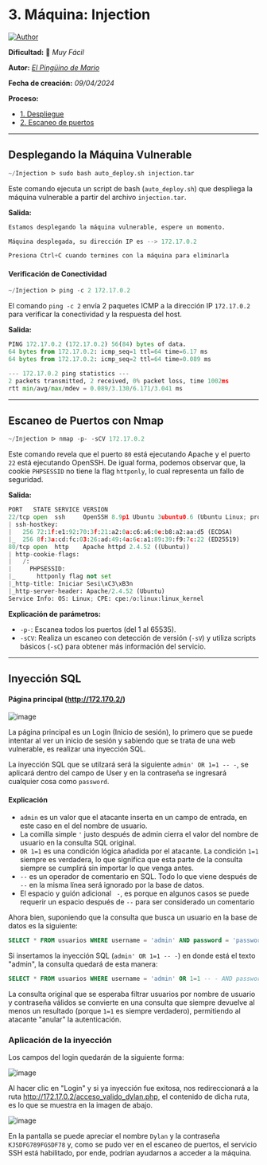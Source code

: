 # 3. Máquina: Injection  

<a href="https://github.com/GutsNet"><img title="Author" src="https://img.shields.io/badge/Author-GutsNet-red.svg?style=for-the-badge&logo=github"></a>

**Dificultad:** 🔵 *Muy Fácil*

**Autor:** *[El Pingüino de Mario](https://www.youtube.com/channel/UCGLfzfKRUsV6BzkrF1kJGsg)*

**Fecha de creación:** *09/04/2024*

**Proceso:**
- [1. Despliegue](#desplegando-la-máquina-vulnerable)
- [2. Escaneo de puertos](#escaneo-de-puertos-con-nmap)

---

## Desplegando la Máquina Vulnerable

```python
~/Injection ᐅ sudo bash auto_deploy.sh injection.tar
```
Este comando ejecuta un script de bash (`auto_deploy.sh`) que despliega la máquina vulnerable a partir del archivo `injection.tar`.

**Salida:**

```python
Estamos desplegando la máquina vulnerable, espere un momento.

Máquina desplegada, su dirección IP es --> 172.17.0.2

Presiona Ctrl+C cuando termines con la máquina para eliminarla
```

#### Verificación de Conectividad

```python
~/Injection ᐅ ping -c 2 172.17.0.2
```
El comando `ping -c 2` envía 2 paquetes ICMP a la dirección IP `172.17.0.2` para verificar la conectividad y la respuesta del host.

**Salida:**

```python
PING 172.17.0.2 (172.17.0.2) 56(84) bytes of data.
64 bytes from 172.17.0.2: icmp_seq=1 ttl=64 time=6.17 ms
64 bytes from 172.17.0.2: icmp_seq=2 ttl=64 time=0.089 ms

--- 172.17.0.2 ping statistics ---
2 packets transmitted, 2 received, 0% packet loss, time 1002ms
rtt min/avg/max/mdev = 0.089/3.130/6.171/3.041 ms
```

---

## Escaneo de Puertos con Nmap

```python
~/Injection ᐅ nmap -p- -sCV 172.17.0.2
```
Este comando revela que el puerto `80` está ejecutando Apache y el puerto `22` está ejecutando OpenSSH.
De igual forma, podemos observar que, la cookie `PHPSESSID` no tiene la flag `httponly`, lo cual representa un fallo de seguridad.

**Salida:**

```python
PORT   STATE SERVICE VERSION
22/tcp open  ssh     OpenSSH 8.9p1 Ubuntu 3ubuntu0.6 (Ubuntu Linux; protocol 2.0)
| ssh-hostkey:
|   256 72:1f:e1:92:70:3f:21:a2:0a:c6:a6:0e:b8:a2:aa:d5 (ECDSA)
|_  256 8f:3a:cd:fc:03:26:ad:49:4a:6c:a1:89:39:f9:7c:22 (ED25519)
80/tcp open  http    Apache httpd 2.4.52 ((Ubuntu))
| http-cookie-flags:
|   /:
|     PHPSESSID:
|_      httponly flag not set
|_http-title: Iniciar Sesi\xC3\xB3n
|_http-server-header: Apache/2.4.52 (Ubuntu)
Service Info: OS: Linux; CPE: cpe:/o:linux:linux_kernel
```

**Explicación de parámetros:**

- `-p-`: Escanea todos los puertos (del 1 al 65535).
- `-sCV`: Realiza un escaneo con detección de versión (`-sV`) y utiliza scripts básicos (`-sC`) para obtener más información del servicio.

---

## Inyección SQL

#### Página principal (http://172.170.2/)
![image](https://github.com/user-attachments/assets/1a710629-010e-4b9b-8a4a-d04398fa4bbb)

La página principal es un Login (Inicio de sesión), lo primero que se puede intentar al ver un inicio de sesión y sabiendo que se trata de una web vulnerable, es realizar una inyección SQL.

La inyección SQL que se utilzará será la siguiente `admin' OR 1=1 -- -`, se aplicará dentro del campo de User y en la contraseña se ingresará cualquier cosa como `password`. 
#### Explicación

  - `admin` es un valor que el atacante inserta en un campo de entrada, en este caso en el del nombre de usuario.
  - La comilla simple `'` justo después de admin cierra el valor del nombre de usuario en la consulta SQL original.
  - `OR 1=1` es una condición lógica añadida por el atacante. La condición `1=1` siempre es verdadera, lo que significa que esta parte   de la consulta siempre se cumplirá sin importar lo que venga antes.
  - `--` es un operador de comentario en SQL. Todo lo que viene después de `--` en la misma línea será ignorado por la base de datos.
  - El espacio y guión adicional ` -`, es porque en algunos casos se puede requerir un espacio después de `--` para ser considerado un comentario

 Ahora bien, suponiendo que la consulta que busca un usuario en la base de datos es la siguiente:
 ```SQL
SELECT * FROM usuarios WHERE username = 'admin' AND password = 'password';
 ```
 Si insertamos la inyección SQL (`admin' OR 1=1 -- -`) en donde está el texto "admin", la consulta quedará de esta manera:
 ```SQL
SELECT * FROM usuarios WHERE username = 'admin' OR 1=1 -- - AND password = 'password';
 ```
 La consulta original que se esperaba filtrar usuarios por nombre de usuario y contraseña válidos se convierte en una consulta que siempre devuelve al menos un resultado (porque `1=1` es siempre verdadero), permitiendo al atacante "anular" la autenticación.

### Aplicación de la inyección
Los campos del login quedarán de la siguiente forma:

![image](https://github.com/user-attachments/assets/76a6c541-743a-4852-82f6-8c688ff88847)

Al hacer clic en "Login" y si ya inyección fue exitosa, nos redireccionará a la ruta http://172.17.0.2/acceso_valido_dylan.php, el contenido de dicha ruta, es lo que se muestra en la imagen de abajo.

![image](https://github.com/user-attachments/assets/2c22cc65-55db-49ef-93f0-fbe9f9fe10cd)

En la pantalla se puede apreciar el nombre `Dylan` y la contraseña `KJSDFG789FGSDF78` y, como se pudo ver en el escaneo de puertos, el servicio SSH está habilitado, por ende, podrían ayudarnos a acceder a la máquina.
